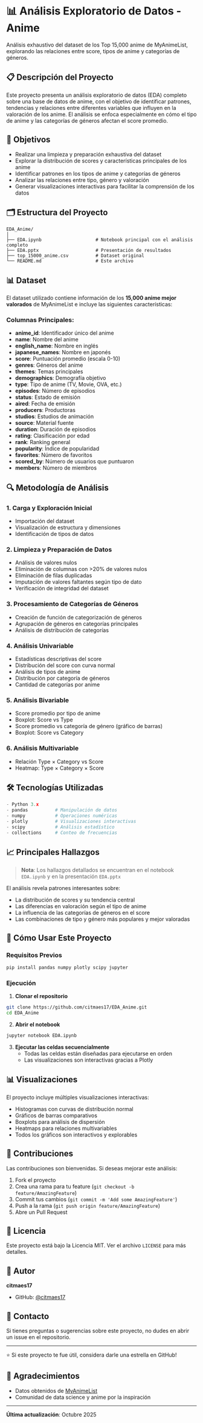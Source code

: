 # 📊 Análisis Exploratorio de Datos - Anime

Análisis exhaustivo del dataset de los Top 15,000 anime de MyAnimeList, explorando las relaciones entre score, tipos de anime y categorías de géneros.

## 📋 Descripción del Proyecto

Este proyecto presenta un análisis exploratorio de datos (EDA) completo sobre una base de datos de anime, con el objetivo de identificar patrones, tendencias y relaciones entre diferentes variables que influyen en la valoración de los anime. El análisis se enfoca especialmente en cómo el tipo de anime y las categorías de géneros afectan el score promedio.

## 🎯 Objetivos

- Realizar una limpieza y preparación exhaustiva del dataset
- Explorar la distribución de scores y características principales de los anime
- Identificar patrones en los tipos de anime y categorías de géneros
- Analizar las relaciones entre tipo, género y valoración
- Generar visualizaciones interactivas para facilitar la comprensión de los datos

## 🗂️ Estructura del Proyecto

```
EDA_Anime/
│
├── EDA.ipynb                    # Notebook principal con el análisis completo
├── EDA.pptx                     # Presentación de resultados
├── top_15000_anime.csv          # Dataset original
└── README.md                    # Este archivo
```

## 📊 Dataset

El dataset utilizado contiene información de los **15,000 anime mejor valorados** de MyAnimeList e incluye las siguientes características:

### Columnas Principales:
- **anime_id**: Identificador único del anime
- **name**: Nombre del anime
- **english_name**: Nombre en inglés
- **japanese_names**: Nombre en japonés
- **score**: Puntuación promedio (escala 0-10)
- **genres**: Géneros del anime
- **themes**: Temas principales
- **demographics**: Demografía objetivo
- **type**: Tipo de anime (TV, Movie, OVA, etc.)
- **episodes**: Número de episodios
- **status**: Estado de emisión
- **aired**: Fecha de emisión
- **producers**: Productoras
- **studios**: Estudios de animación
- **source**: Material fuente
- **duration**: Duración de episodios
- **rating**: Clasificación por edad
- **rank**: Ranking general
- **popularity**: Índice de popularidad
- **favorites**: Número de favoritos
- **scored_by**: Número de usuarios que puntuaron
- **members**: Número de miembros

## 🔍 Metodología de Análisis

### 1. **Carga y Exploración Inicial**
   - Importación del dataset
   - Visualización de estructura y dimensiones
   - Identificación de tipos de datos

### 2. **Limpieza y Preparación de Datos**
   - Análisis de valores nulos
   - Eliminación de columnas con >20% de valores nulos
   - Eliminación de filas duplicadas
   - Imputación de valores faltantes según tipo de dato
   - Verificación de integridad del dataset

### 3. **Procesamiento de Categorías de Géneros**
   - Creación de función de categorización de géneros
   - Agrupación de géneros en categorías principales
   - Análisis de distribución de categorías

### 4. **Análisis Univariable**
   - Estadísticas descriptivas del score
   - Distribución del score con curva normal
   - Análisis de tipos de anime
   - Distribución por categoría de géneros
   - Cantidad de categorías por anime

### 5. **Análisis Bivariable**
   - Score promedio por tipo de anime
   - Boxplot: Score vs Type
   - Score promedio vs categoría de género (gráfico de barras)
   - Boxplot: Score vs Category

### 6. **Análisis Multivariable**
   - Relación Type × Category vs Score
   - Heatmap: Type × Category × Score

## 🛠️ Tecnologías Utilizadas

```python
- Python 3.x
- pandas          # Manipulación de datos
- numpy           # Operaciones numéricas
- plotly          # Visualizaciones interactivas
- scipy           # Análisis estadístico
- collections     # Conteo de frecuencias
```

## 📈 Principales Hallazgos

> **Nota**: Los hallazgos detallados se encuentran en el notebook `EDA.ipynb` y en la presentación `EDA.pptx`

El análisis revela patrones interesantes sobre:
- La distribución de scores y su tendencia central
- Las diferencias en valoración según el tipo de anime
- La influencia de las categorías de géneros en el score
- Las combinaciones de tipo y género más populares y mejor valoradas

## 🚀 Cómo Usar Este Proyecto

### Requisitos Previos

```bash
pip install pandas numpy plotly scipy jupyter
```

### Ejecución

1. **Clonar el repositorio**
```bash
git clone https://github.com/citmaes17/EDA_Anime.git
cd EDA_Anime
```

2. **Abrir el notebook**
```bash
jupyter notebook EDA.ipynb
```

3. **Ejecutar las celdas secuencialmente**
   - Todas las celdas están diseñadas para ejecutarse en orden
   - Las visualizaciones son interactivas gracias a Plotly

## 📊 Visualizaciones

El proyecto incluye múltiples visualizaciones interactivas:
- Histogramas con curvas de distribución normal
- Gráficos de barras comparativos
- Boxplots para análisis de dispersión
- Heatmaps para relaciones multivariables
- Todos los gráficos son interactivos y explorables

## 🤝 Contribuciones

Las contribuciones son bienvenidas. Si deseas mejorar este análisis:

1. Fork el proyecto
2. Crea una rama para tu feature (`git checkout -b feature/AmazingFeature`)
3. Commit tus cambios (`git commit -m 'Add some AmazingFeature'`)
4. Push a la rama (`git push origin feature/AmazingFeature`)
5. Abre un Pull Request

## 📝 Licencia

Este proyecto está bajo la Licencia MIT. Ver el archivo `LICENSE` para más detalles.

## 👤 Autor

**citmaes17**
- GitHub: [@citmaes17](https://github.com/citmaes17)

## 📧 Contacto

Si tienes preguntas o sugerencias sobre este proyecto, no dudes en abrir un issue en el repositorio.

---

⭐ Si este proyecto te fue útil, considera darle una estrella en GitHub!

## 🙏 Agradecimientos

- Datos obtenidos de [MyAnimeList](https://myanimelist.net/)
- Comunidad de data science y anime por la inspiración

---

**Última actualización**: Octubre 2025
